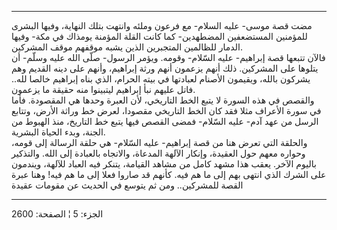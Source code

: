 ------------------------------------------------------------------------

مضت قصة موسى- عليه السلام- مع فرعون وملئه وانتهت بتلك النهاية، وفيها
البشرى للمؤمنين المستضعفين المضطهدين- كما كانت القلة المؤمنة يومذاك في
مكة- وفيها الدمار للظالمين المتجبرين الذين يشبه موقفهم موقف المشركين.  
فالآن تتبعها قصة إبراهيم- عليه السّلام- وقومه. ويؤمر الرسول- صلّى الله
عليه وسلّم- أن يتلوها على المشركين. ذلك أنهم يزعمون أنهم ورثة إبراهيم،
وأنهم على دينه القديم وهم يشركون بالله، ويقيمون الأصنام لعبادتها في بيته
الحرام، الذي بناه إبراهيم خالصا لله.. فاتل عليهم نبأ إبراهيم ليتبينوا
منه حقيقة ما يزعمون.  
والقصص في هذه السورة لا يتبع الخط التاريخي، لأن العبرة وحدها هي
المقصودة. فأما في سورة الأعراف مثلا فقد كان الخط التاريخي مقصودا، لعرض
خط وراثة الأرض، وتتابع الرسل من عهد آدم- عليه السّلام- فمضى القصص فيها
يتبع خط التاريخ، منذ الهبوط من الجنة، وبدء الحياة البشرية.  
والحلقة التي تعرض هنا من قصة إبراهيم- عليه السّلام- هي حلقة الرسالة إلى
قومه، وحواره معهم حول العقيدة، وإنكار الآلهة المدعاة، والاتجاه بالعبادة
إلى الله. والتذكير باليوم الآخر. يعقب هذا مشهد كامل من مشاهد القيامة،
يتنكر فيه العباد للآلهة، ويندمون على الشرك الذي انتهى بهم إلى ما هم فيه.
كأنهم قد صاروا فعلا إلى ما هم فيه! وهنا عبرة القصة للمشركين.. ومن ثم
يتوسع في الحديث عن مقومات عقيدة

------------------------------------------------------------------------

الجزء: 5 ¦ الصفحة: 2600
